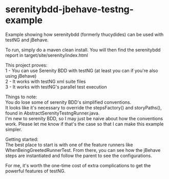 # serenitybdd-jbehave-testng-example
Example showing how serenitybdd (formerly thucydides) can be used with testNG and jBehave.


To run, simply do a maven clean install. You will then find the serenitybdd report in target/site/serenity/index.html <br />

This project proves: <br />
1 - You can use Serenity BDD with testNG (at least you can if you're also using jBehave) <br />
2 - It works with testNG xml suite files <br />
3 - It works with testNG's parallel test execution <br />

Things to note:<br />
You do lose some of serenity BDD's simplified conventions. <br />
It looks like it's necessary to override the stepsFactory() and storyPaths(), found in AbstractSerenityTestngRunner.java. <br /> 
I'm new to serenity BDD, so I may just be naive about how the conventions work. Please let me know if that's the case so that I can make this example simpler.

Getting started:<br />
The best place to start is with one of the feature runners like WhenBeingGreetedRunnerTest. From there, you can see how the jBehave steps are instantiated and follow the parent to see the configurations. 

For me, it's worth the one-time cost of extra complications to get the powerful features of testNG.
